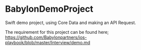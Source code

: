 # BabylonDemoProject
Swift demo project, using Core Data and making an API Request.

The requirement for this project can be found here; 
 https://github.com/Babylonpartners/ios-playbook/blob/master/Interview/demo.md
